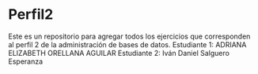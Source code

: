 # Perfil2
Este es un repositorio para agregar todos los ejercicios que corresponden al perfil 2 de la administración de bases de datos.
Estudiante 1: ADRIANA ELIZABETH ORELLANA AGUILAR
Estudiante 2: Iván Daniel Salguero Esperanza
